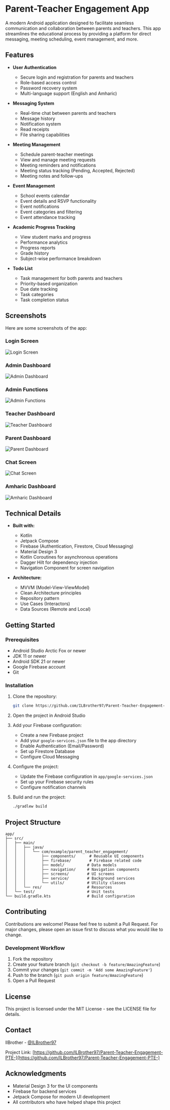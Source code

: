 # Parent-Teacher Engagement App

A modern Android application designed to facilitate seamless communication and collaboration between parents and teachers. This app streamlines the educational process by providing a platform for direct messaging, meeting scheduling, event management, and more.

## Features

- **User Authentication**
  - Secure login and registration for parents and teachers
  - Role-based access control
  - Password recovery system
  - Multi-language support (English and Amharic)

- **Messaging System**
  - Real-time chat between parents and teachers
  - Message history
  - Notification system
  - Read receipts
  - File sharing capabilities

- **Meeting Management**
  - Schedule parent-teacher meetings
  - View and manage meeting requests
  - Meeting reminders and notifications
  - Meeting status tracking (Pending, Accepted, Rejected)
  - Meeting notes and follow-ups

- **Event Management**
  - School events calendar
  - Event details and RSVP functionality
  - Event notifications
  - Event categories and filtering
  - Event attendance tracking

- **Academic Progress Tracking**
  - View student marks and progress
  - Performance analytics
  - Progress reports
  - Grade history
  - Subject-wise performance breakdown

- **Todo List**
  - Task management for both parents and teachers
  - Priority-based organization
  - Due date tracking
  - Task categories
  - Task completion status

## Screenshots

Here are some screenshots of the app:

### Login Screen

![Login Screen](screenshots/login_screen.png)

### Admin Dashboard

![Admin Dashboard](screenshots/dashboard_admin.png)

### Admin Functions

![Admin Functions](screenshots/admin_functions.png)

### Teacher Dashboard

![Teacher Dashboard](screenshots/dashboard_teacher.png)

### Parent Dashboard

![Parent Dashboard](screenshots/dashboard_parent.png)

### Chat Screen

![Chat Screen](screenshots/chat_screen.png)

### Amharic Dashboard

![Amharic Dashboard](screenshots/amharic.png)

## Technical Details

- **Built with:**
  - Kotlin
  - Jetpack Compose
  - Firebase (Authentication, Firestore, Cloud Messaging)
  - Material Design 3
  - Kotlin Coroutines for asynchronous operations
  - Dagger Hilt for dependency injection
  - Navigation Component for screen navigation

- **Architecture:**
  - MVVM (Model-View-ViewModel)
  - Clean Architecture principles
  - Repository pattern
  - Use Cases (Interactors)
  - Data Sources (Remote and Local)

## Getting Started

### Prerequisites

- Android Studio Arctic Fox or newer
- JDK 11 or newer
- Android SDK 21 or newer
- Google Firebase account
- Git

### Installation

1. Clone the repository:
   ```bash
   git clone https://github.com/ILBrother97/Parent-Teacher-Engagement-PTE-.git
   ```

2. Open the project in Android Studio

3. Add your Firebase configuration:
   - Create a new Firebase project
   - Add your `google-services.json` file to the app directory
   - Enable Authentication (Email/Password)
   - Set up Firestore Database
   - Configure Cloud Messaging

4. Configure the project:
   - Update the Firebase configuration in `app/google-services.json`
   - Set up your Firebase security rules
   - Configure notification channels

5. Build and run the project:
   ```bash
   ./gradlew build
   ```

## Project Structure

```
app/
├── src/
│   ├── main/
│   │   ├── java/
│   │   │   └── com/example/parent_teacher_engagement/
│   │   │       ├── components/      # Reusable UI components
│   │   │       ├── firebase/        # Firebase related code
│   │   │       ├── model/          # Data models
│   │   │       ├── navigation/     # Navigation components
│   │   │       ├── screens/        # UI screens
│   │   │       ├── service/        # Background services
│   │   │       └── utils/          # Utility classes
│   │   └── res/                    # Resources
│   └── test/                       # Unit tests
└── build.gradle.kts                # Build configuration
```

## Contributing

Contributions are welcome! Please feel free to submit a Pull Request. For major changes, please open an issue first to discuss what you would like to change.

### Development Workflow

1. Fork the repository
2. Create your feature branch (`git checkout -b feature/AmazingFeature`)
3. Commit your changes (`git commit -m 'Add some AmazingFeature'`)
4. Push to the branch (`git push origin feature/AmazingFeature`)
5. Open a Pull Request

## License

This project is licensed under the MIT License - see the LICENSE file for details.

## Contact

IlBrother - [@ILBrother97](https://github.com/ILBrother97)

Project Link: [https://github.com/ILBrother97/Parent-Teacher-Engagement-PTE-](https://github.com/ILBrother97/Parent-Teacher-Engagement-PTE-)

## Acknowledgments

- Material Design 3 for the UI components
- Firebase for backend services
- Jetpack Compose for modern UI development
- All contributors who have helped shape this project 